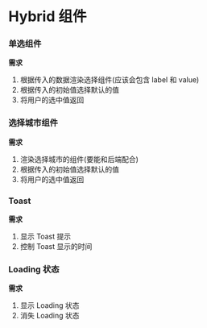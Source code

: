 # Hybrid 组件

### 单选组件

**需求**

1. 根据传入的数据渲染选择组件(应该会包含 label 和 value)
2. 根据传入的初始值选择默认的值
3. 将用户的选中值返回 

### 选择城市组件

**需求**

1. 渲染选择城市的组件(要能和后端配合)
2. 根据传入的初始值选择默认的值
3. 将用户的选中值返回 

### Toast

**需求**

1. 显示 Toast 提示
2. 控制 Toast 显示的时间

### Loading 状态

**需求**

1. 显示 Loading 状态
2. 消失 Loading 状态
